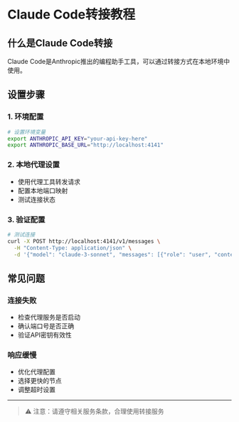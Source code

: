 # Claude Code转接教程

## 什么是Claude Code转接

Claude Code是Anthropic推出的编程助手工具，可以通过转接方式在本地环境中使用。

## 设置步骤

### 1. 环境配置
```bash
# 设置环境变量
export ANTHROPIC_API_KEY="your-api-key-here"
export ANTHROPIC_BASE_URL="http://localhost:4141"
```

### 2. 本地代理设置
- 使用代理工具转发请求
- 配置本地端口映射
- 测试连接状态

### 3. 验证配置
```bash
# 测试连接
curl -X POST http://localhost:4141/v1/messages \
  -H "Content-Type: application/json" \
  -d '{"model": "claude-3-sonnet", "messages": [{"role": "user", "content": "Hello"}]}'
```

## 常见问题

### 连接失败
- 检查代理服务是否启动
- 确认端口号是否正确
- 验证API密钥有效性

### 响应缓慢
- 优化代理配置
- 选择更快的节点
- 调整超时设置

---

> ⚠️ 注意：请遵守相关服务条款，合理使用转接服务